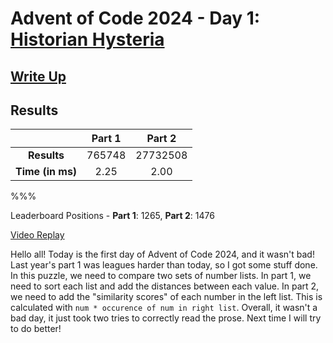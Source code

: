 # Advent of Code 2024 - Day 1: [Historian Hysteria](https://adventofcode.com/2024/day/1)

## [Write Up](https://codingap.github.io/advent-of-code/writeups/2024/day01)

## Results

|                  | **Part 1** | **Part 2** |
| :--------------: | :--------: | :--------: |
|   **Results**    | 765748 | 27732508 |
| **Time (in ms)** | 2.25 | 2.00 |

%%%

Leaderboard Positions - **Part 1**: 1265, **Part 2**: 1476

[Video Replay](https://youtu.be/2YzxSHi6H9g)

Hello all! Today is the first day of Advent of Code 2024, and it wasn't bad! Last year's part 1 was leagues harder than today, so I got some stuff done. In this puzzle, we need to compare two sets of number lists. In part 1, we need to sort each list and add the distances between each value. In part 2, we need to add the "similarity scores" of each number in the left list. This is calculated with `num * occurence of num in right list`. Overall, it wasn't a bad day, it just took two tries to correctly read the prose. Next time I will try to do better!